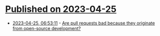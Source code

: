 # [Published on 2023-04-25](index.md)

* [2023-04-25, 06:53:11](https://lobste.rs/s/0pes7b/are_pull_requests_bad_because_they) - [Are pull requests bad because they originate from open-source development?](https://blog.ploeh.dk/2023/04/24/are-pull-requests-bad-because-they-originate-from-open-source-development/)
